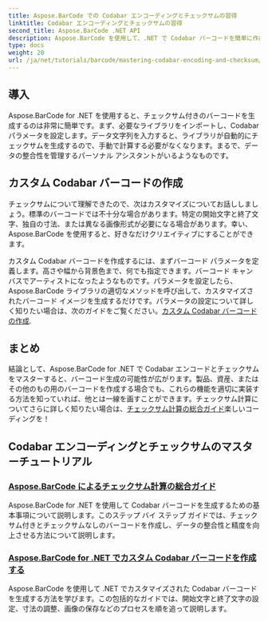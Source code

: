 ```yaml
---
title: Aspose.BarCode での Codabar エンコーディングとチェックサムの習得
linktitle: Codabar エンコーディングとチェックサムの習得
second_title: Aspose.BarCode .NET API
description: Aspose.BarCode を使用して、.NET で Codabar バーコードを簡単に作成できます。チェックサムの計算とカスタム バーコード生成に関するチュートリアルをご覧ください。
type: docs
weight: 20
url: /ja/net/tutorials/barcode/mastering-codabar-encoding-and-checksum/
---
```

## 導入

Aspose.BarCode for .NET を使用すると、チェックサム付きのバーコードを生成するのは非常に簡単です。まず、必要なライブラリをインポートし、Codabar パラメータを設定します。データ文字列を入力すると、ライブラリが自動的にチェックサムを生成するので、手動で計算する必要がなくなります。まるで、データの整合性を管理するパーソナル アシスタントがいるようなものです。

## カスタム Codabar バーコードの作成

チェックサムについて理解できたので、次はカスタマイズについてお話ししましょう。標準のバーコードでは不十分な場合があります。特定の開始文字と終了文字、独自の寸法、または異なる画像形式が必要になる場合があります。幸い、Aspose.BarCode を使用すると、好きなだけクリエイティブにすることができます。

カスタム Codabar バーコードを作成するには、まずバーコード パラメータを定義します。高さや幅から背景色まで、何でも指定できます。バーコード キャンバスでアーティストになったようなものです。パラメータを設定したら、Aspose.BarCode ライブラリの適切なメソッドを呼び出して、カスタマイズされたバーコード イメージを生成するだけです。パラメータの設定について詳しく知りたい場合は、次のガイドをご覧ください。[カスタム Codabar バーコードの作成](./custom-codabar-barcodes/).

## まとめ

結論として、Aspose.BarCode for .NET で Codabar エンコードとチェックサムをマスターすると、バーコード生成の可能性が広がります。製品、資産、またはその他のもの用のバーコードを作成する場合でも、これらの機能を適切に実装する方法を知っていれば、他とは一線を画すことができます。チェックサム計算についてさらに詳しく知りたい場合は、[チェックサム計算の総合ガイド](./guide-to-checksum-calculation/)楽しいコーディングを！


## Codabar エンコーディングとチェックサムのマスターチュートリアル
### [Aspose.BarCode によるチェックサム計算の総合ガイド](./guide-to-checksum-calculation/)
Aspose.BarCode for .NET を使用して Codabar バーコードを生成するための基本事項について説明します。このステップ バイ ステップ ガイドでは、チェックサム付きとチェックサムなしのバーコードを作成し、データの整合性と精度を向上させる方法について説明します。
### [Aspose.BarCode for .NET でカスタム Codabar バーコードを作成する](./custom-codabar-barcodes/)
Aspose.BarCode を使用して .NET でカスタマイズされた Codabar バーコードを生成する方法を学びます。この包括的なガイドでは、開始文字と終了文字の設定、寸法の調整、画像の保存などのプロセスを順を追って説明します。